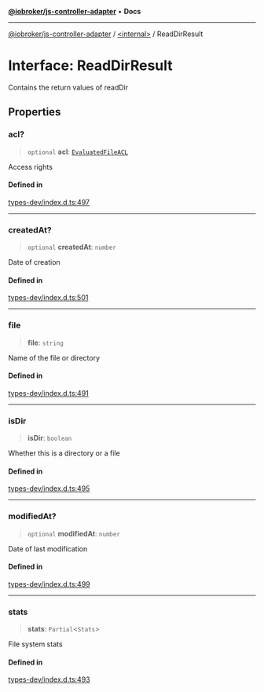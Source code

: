 [**@iobroker/js-controller-adapter**](../../README.md) • **Docs**

***

[@iobroker/js-controller-adapter](../../globals.md) / [\<internal\>](../README.md) / ReadDirResult

# Interface: ReadDirResult

Contains the return values of readDir

## Properties

### acl?

> `optional` **acl**: [`EvaluatedFileACL`](EvaluatedFileACL.md)

Access rights

#### Defined in

[types-dev/index.d.ts:497](https://github.com/ioBroker/ioBroker.js-controller/blob/3f7dfd7110e5b0031cea7f51684c94438886c7d3/packages/types-dev/index.d.ts#L497)

***

### createdAt?

> `optional` **createdAt**: `number`

Date of creation

#### Defined in

[types-dev/index.d.ts:501](https://github.com/ioBroker/ioBroker.js-controller/blob/3f7dfd7110e5b0031cea7f51684c94438886c7d3/packages/types-dev/index.d.ts#L501)

***

### file

> **file**: `string`

Name of the file or directory

#### Defined in

[types-dev/index.d.ts:491](https://github.com/ioBroker/ioBroker.js-controller/blob/3f7dfd7110e5b0031cea7f51684c94438886c7d3/packages/types-dev/index.d.ts#L491)

***

### isDir

> **isDir**: `boolean`

Whether this is a directory or a file

#### Defined in

[types-dev/index.d.ts:495](https://github.com/ioBroker/ioBroker.js-controller/blob/3f7dfd7110e5b0031cea7f51684c94438886c7d3/packages/types-dev/index.d.ts#L495)

***

### modifiedAt?

> `optional` **modifiedAt**: `number`

Date of last modification

#### Defined in

[types-dev/index.d.ts:499](https://github.com/ioBroker/ioBroker.js-controller/blob/3f7dfd7110e5b0031cea7f51684c94438886c7d3/packages/types-dev/index.d.ts#L499)

***

### stats

> **stats**: `Partial`\<`Stats`\>

File system stats

#### Defined in

[types-dev/index.d.ts:493](https://github.com/ioBroker/ioBroker.js-controller/blob/3f7dfd7110e5b0031cea7f51684c94438886c7d3/packages/types-dev/index.d.ts#L493)
